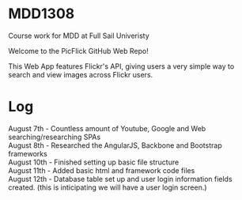 MDD1308
=======
Course work for MDD at Full Sail Univeristy

Welcome to the PicFlick GitHub Web Repo!

This Web App features Flickr's API, giving users a very simple way to search and view 
images across Flickr users.

Log
=======

August 7th - Countless amount of Youtube, Google and Web searching/researching SPAs<br>
August 8th - Researched the AngularJS, Backbone and Bootstrap frameworks<br>
August 10th - Finished setting up basic file structure<br>
August 11th - Added basic html and framework code files<br>
August 12th - Database table set up and user login information fields created. (this is inticipating
              we will have a user login screen.)
